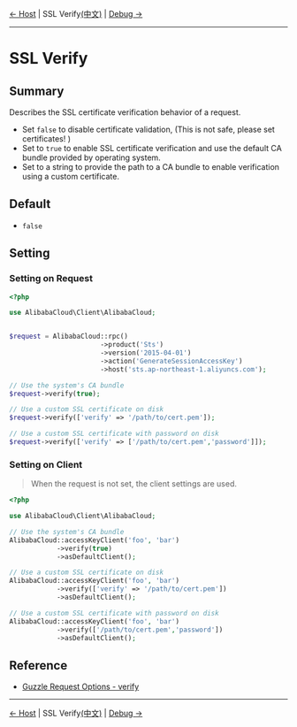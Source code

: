[← Host](/docs/en-US/6-Host.md) | SSL Verify[(中文)](/docs/zh-CN/7-Verify.md) | [Debug →](/docs/en-US/8-Debug.md)
***

# SSL Verify

## Summary
Describes the SSL certificate verification behavior of a request.
- Set `false` to disable certificate validation, (This is not safe, please set certificates! )
- Set to `true` to enable SSL certificate verification and use the default CA bundle provided by operating system.
- Set to a string to provide the path to a CA bundle to enable verification using a custom certificate.

## Default
- `false` 

## Setting
### Setting on Request
```php
<?php

use AlibabaCloud\Client\AlibabaCloud;


$request = AlibabaCloud::rpc()
                       ->product('Sts')
                       ->version('2015-04-01')
                       ->action('GenerateSessionAccessKey')
                       ->host('sts.ap-northeast-1.aliyuncs.com');

// Use the system's CA bundle
$request->verify(true);

// Use a custom SSL certificate on disk
$request->verify(['verify' => '/path/to/cert.pem']);

// Use a custom SSL certificate with password on disk
$request->verify(['verify' => ['/path/to/cert.pem','password']]);
```

### Setting on Client
> When the request is not set, the client settings are used.

```php
<?php

use AlibabaCloud\Client\AlibabaCloud;

// Use the system's CA bundle
AlibabaCloud::accessKeyClient('foo', 'bar')
            ->verify(true)
            ->asDefaultClient();

// Use a custom SSL certificate on disk
AlibabaCloud::accessKeyClient('foo', 'bar')
            ->verify(['verify' => '/path/to/cert.pem'])
            ->asDefaultClient();

// Use a custom SSL certificate with password on disk
AlibabaCloud::accessKeyClient('foo', 'bar')
            ->verify(['/path/to/cert.pem','password'])
            ->asDefaultClient();
```

## Reference
- [Guzzle Request Options - verify](http://docs.guzzlephp.org/en/stable/request-options.html#verify)


***
[← Host](/docs/en-US/6-Host.md) | SSL Verify[(中文)](/docs/zh-CN/7-Verify.md) | [Debug →](/docs/en-US/8-Debug.md)
